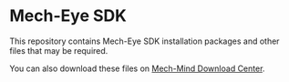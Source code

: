 # Mech-Eye SDK
This repository contains Mech-Eye SDK installation packages and other files that may be required.  


You can also download these files on [Mech-Mind Download Center](https://www.mech-mind.com/download/camera-sdk.html).

